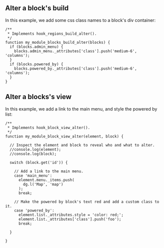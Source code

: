 ## Alter a block's build

In this example, we add some css class names to a block's div container:

```
/**
 * Implements hook_regions_build_alter().
 */
function my_module_blocks_build_alter(blocks) {
  if (blocks.admin_menu) {
    blocks.admin_menu._attributes['class'].push('medium-6', 'columns');
  }
  if (blocks.powered_by) {
    blocks.powered_by._attributes['class'].push('medium-6', 'columns');
  }
}
```

## Alter a blocks's view

In this example, we add a link to the main menu, and style the powered by list:

```
/**
 * Implements hook_block_view_alter().
 */
function my_module_block_view_alter(element, block) {

  // Inspect the element and block to reveal who and what to alter.
  //console.log(element);
  //console.log(block);

  switch (block.get('id')) {

    // Add a link to the main menu.
    case 'main_menu':
      element.menu._items.push(
        dg.l('Map', 'map')
      );
      break;

    // Make the powered by block's text red and add a custom class to it.
    case 'powered_by':
      element.list._attributes.style = 'color: red;';
      element.list._attributes['class'].push('foo');
      break;

  }

}
```
